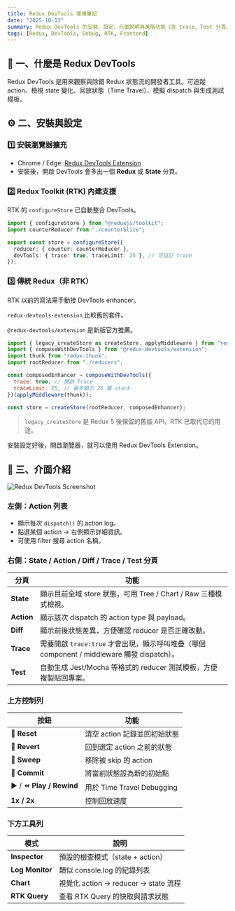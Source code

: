 ```yaml
---
title: Redux DevTools 使用筆記
date: "2025-10-13"
summary: Redux DevTools 的安裝、設定、介面說明與進階功能（含 trace、Test 分頁、自動測試模板）完整整理。
tags: [Redux, DevTools, Debug, RTK, Frontend]
---
```


## 🧩 一、什麼是 Redux DevTools

Redux DevTools 是用來觀察與除錯 Redux 狀態流的開發者工具。可追蹤 action、檢視 state 變化、回放狀態（Time Travel）、模擬 dispatch 與生成測試模板。

## ⚙️ 二、安裝與設定

### 1️⃣ 安裝瀏覽器擴充

- Chrome / Edge: [Redux DevTools Extension](https://chrome.google.com/webstore/detail/redux-devtools/lmhkpmbekcpmknklioeibfkpmmfibljd)
- 安裝後，開啟 DevTools 會多出一個 **Redux** 或 **State** 分頁。

### 2️⃣ Redux Toolkit (RTK) 內建支援

RTK 的 `configureStore` 已自動整合 DevTools。

```ts
import { configureStore } from "@reduxjs/toolkit";
import counterReducer from "./counterSlice";

export const store = configureStore({
  reducer: { counter: counterReducer },
  devTools: { trace: true, traceLimit: 25 }, // 可自訂 trace
});
```

### 3️⃣ 傳統 Redux（非 RTK）

RTK 以前的寫法需手動接 DevTools enhancer。

`redux-devtools-extension` 比較舊的套件。

`@redux-devtools/extension` 是新版官方推薦。

```js
import { legacy_createStore as createStore, applyMiddleware } from "redux";
import { composeWithDevTools } from "@redux-devtools/extension";
import thunk from "redux-thunk";
import rootReducer from "./reducers";

const composedEnhancer = composeWithDevTools({
  trace: true, // 開啟 Trace
  traceLimit: 25, // 最多顯示 25 層 stack
})(applyMiddleware(thunk));

const store = createStore(rootReducer, composedEnhancer);
```

> `legacy_createStore` 是 Redux 5 後保留的舊版 API，RTK 已取代它的用途。

安裝設定好後，開啟瀏覽器，就可以使用 Redux DevTools Extension。

## 🧭 三、介面介紹

![Redux DevTools Screenshot](/redux_devtools_screenshot.png)

### 左側：Action 列表

- 顯示每次 `dispatch()` 的 action log。
- 點選某個 action → 右側顯示詳細資訊。
- 可使用 filter 搜尋 action 名稱。

### 右側：State / Action / Diff / Trace / Test 分頁

| 分頁       | 功能                                                                                        |
| ---------- | ------------------------------------------------------------------------------------------- |
| **State**  | 顯示目前全域 store 狀態，可用 Tree / Chart / Raw 三種模式檢視。                             |
| **Action** | 顯示該次 dispatch 的 action type 與 payload。                                               |
| **Diff**   | 顯示前後狀態差異，方便確認 reducer 是否正確改動。                                           |
| **Trace**  | 需要開啟 `trace:true` 才會出現，顯示呼叫堆疊（哪個 component / middleware 觸發 dispatch）。 |
| **Test**   | 自動生成 Jest/Mocha 等格式的 reducer 測試模板，方便複製貼回專案。                           |

### 上方控制列

| 按鈕                      | 功能                         |
| ------------------------- | ---------------------------- |
| 🔴 **Reset**              | 清空 action 記錄並回初始狀態 |
| 🔁 **Revert**             | 回到選定 action 之前的狀態   |
| 🧹 **Sweep**              | 移除被 skip 的 action        |
| 💾 **Commit**             | 將當前狀態設為新的初始點     |
| ▶️ / ⏪ **Play / Rewind** | 用於 Time Travel Debugging   |
| **1x / 2x**               | 控制回放速度                 |

### 下方工具列

| 模式            | 說明                                 |
| --------------- | ------------------------------------ |
| **Inspector**   | 預設的檢查模式（state + action）     |
| **Log Monitor** | 類似 console.log 的紀錄列表          |
| **Chart**       | 視覺化 action → reducer → state 流程 |
| **RTK Query**   | 查看 RTK Query 的快取與請求狀態      |
